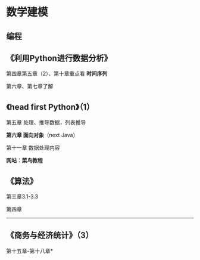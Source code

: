 # 数学建模

## 编程



## 《利用Python进行数据分析》

第四章第五章（2）、第十章重点看 **时间序列**

第六章、第七章了解

## 《head first Python》（1）

第五章 处理、推导数据，列表推导

**第六章 面向对象**（next Java）

第十一章 数据处理内容

**网站：菜鸟教程**

## 《算法》

第三章3.1-3.3

第四章

----

## 《商务与经济统计》（3）

第十五章-第十八章*





